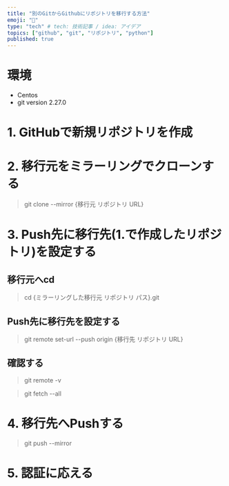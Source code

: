```yaml
---
title: "別のGitからGithubにリポジトリを移行する方法"
emoji: "🌟"
type: "tech" # tech: 技術記事 / idea: アイデア
topics: ["github", "git", "リポジトリ", "python"]
published: true
---
```


# 環境
- Centos
- git version 2.27.0

# 1. GitHubで新規リポジトリを作成

# 2. 移行元をミラーリングでクローンする
>git clone --mirror {移行元 リポジトリ URL}

# 3. Push先に移行先(1.で作成したリポジトリ)を設定する
## 移行元へcd
>cd {ミラーリングした移行元 リポジトリ パス}.git

## Push先に移行先を設定する
>git remote set-url --push origin {移行先 リポジトリ URL}

## 確認する
>git remote -v

>git fetch --all

# 4. 移行先へPushする
>git push --mirror

# 5. 認証に応える
